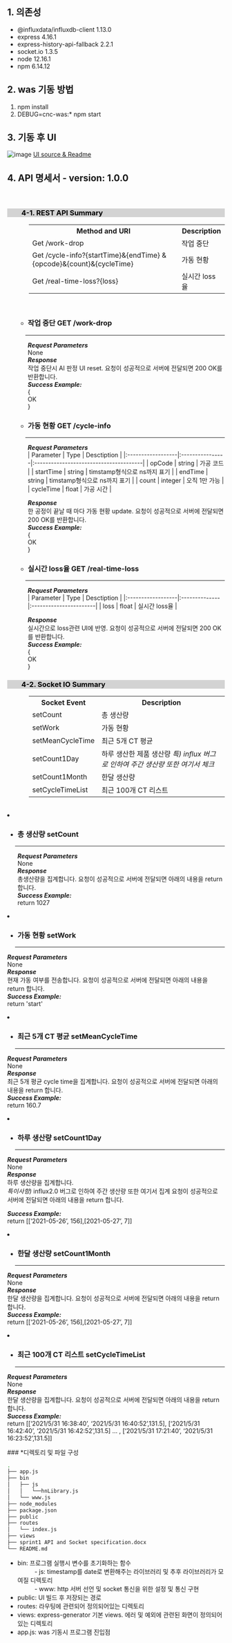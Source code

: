 ## 1. 의존성
* @influxdata/influxdb-client 1.13.0
* express 4.16.1
* express-history-api-fallback 2.2.1
* socket.io 1.3.5
* node 12.16.1
* npm 6.14.12 
## 2. was 기동 방법
1. npm install
2. DEBUG=cnc-was:* npm start
## 3. 기동 후 UI
![image](https://user-images.githubusercontent.com/33340094/120166343-706b4480-c237-11eb-9c4f-a90f2482d979.png)
[UI source & Readme](https://github.com/yeji3999/cncPrj/tree/sprint1)

## 4. API 명세서 - version: 1.0.0  
<br>
<h3 style="text-indent: 2em; background-color: #D3D3D3; color: black">4-1. REST API Summary  </h3>
<div style="margin-left: 50px">
<table>
    <tr>
        <th>Method and URI</th>
        <th>Description</th>
    </tr>
    <tr>
        <td>Get /work-drop</td>
        <td>작업 중단</td>
    </tr>
    <tr>
        <td>Get /cycle-info?{startTime}&{endTime} &{opcode}&{count}&{cycleTime}</td>
        <td>가동 현황</td>
    </tr>
    <tr>
        <td>Get /real-time-loss?{loss}</td>
        <td>실시간 loss율</td>
    </tr>
</table>
</div>
<br/>
<ul style="list-style:none;">
<li style="list-style:none;"><ul><li><h3>작업 중단 GET /work-drop</h3></li></ul></li>
<li style="list-style:none; margin-left: 18px;"><hr style="text-indent: 2em;"></li>
<ul><li style="list-style:none;">

***Request Parameters***  
None  
***Response***  
작업 중단시 AI 판정 UI reset. 요청이 성공적으로 서버에 전달되면 200 OK를 반환합니다.  
***Success Example:***  
{  
OK  
}  
</li></ul>
<li ><ul><li><h3>가동 현황 GET /cycle-info</h3></li></ul></li>
<li style="list-style:none; margin-left: 18px;"><hr style="text-indent: 2em;"></li>
<ul><li style="list-style:none;">

***Request Parameters***  
|     Parameter    |     Type       |     Desctiption                       |
|:------------------|:----------------|:---------------------------------------|
|     opCode       |     string     |     가공 코드                         |
|     startTime    |     string     |     timstamp형식으로 ns까지   표기    |
|     endTime      |     string     |     timstamp형식으로 ns까지 표기      |
|     count        |     integer    |     오직 1만 가능                     |
|     cycleTime    |     float      |     가공 시간                         |  

***Response***  
한 공정이 끝날 때 마다 가동 현황 update. 요청이 성공적으로 서버에 전달되면 200 OK를 반환합니다.  
***Success Example:***  
{  
OK  
}  
</li></ul>
<li ><ul><li><h3>실시간 loss율 GET /real-time-loss</h3></li></ul></li>
<li style="list-style:none; margin-left: 18px;"><hr style="text-indent: 2em;"></li>
<ul><li style="list-style:none;">

***Request Parameters***  
|     Parameter    |     Type     |     Desctiption       |
|:------------------|:--------------|:-----------------------|
|     loss         |     float    |      실시간 loss율    |  

***Response***  
실시간으로 loss관련 UI에 반영. 요청이 성공적으로 서버에 전달되면 200 OK를 반환합니다.  
***Success Example:***  
{  
OK  
}  
</li></ul></ul>

<h3 style="text-indent: 2em; background-color: #D3D3D3; color: black">4-2. Socket IO Summary</h3>
<div style="margin-left: 50px">
<table>
    <tr>
        <th>Socket Event</th><th>Description</th>
    </tr>
    <tr>
        <td>setCount</td>
        <td>총 생산량</td>
    </tr>
    <tr>
        <td>setWork</td>
        <td>가동 현황</td>
    </tr>
    <tr>
        <td>setMeanCycleTime</td>
        <td>최근 5개 CT 평균</td>
    </tr>
    <tr>
        <td>setCount1Day</td>
        <td>하루 생산한 제품 생산량 <I>특) influx 버그로 인하여 주간 생산량 또한 여기서 체크</I></td>
    </tr>
    <tr>
        <td>setCount1Month</td>
        <td>한달 생산량</td>
    </tr>
    <tr>
        <td>setCycleTimeList</td>
        <td>최근 100개 CT 리스트</td>
    </tr>
</table>
</div>
<br>
<li ><ul><li><h3>총 생산량 setCount</h3></li></ul></li>
<li style="list-style:none; margin-left: 18px;"><hr style="text-indent: 2em;"></li>
<ul><li style="list-style:none;">

***Request Parameters***  
None  
***Response***  
총생산량을 집계합니다. 요청이 성공적으로 서버에 전달되면 아래의 내용을 return 합니다.   
***Success Example:***  
return 1027 
</li></ul>
<li ><ul><li><h3>가동 현황 setWork</h3></li></ul></li>
<li style="list-style:none; margin-left: 18px;"><hr style="text-indent: 2em;"></li>

***Request Parameters***  
None  
***Response***  
현재 가동 여부를 전송합니다. 요청이 성공적으로 서버에 전달되면 아래의 내용을 return 합니다.   
***Success Example:***  
return 'start' 
</li></ul>
<li ><ul><li><h3>최근 5개 CT 평균 setMeanCycleTime</h3></li></ul></li>
<li style="list-style:none; margin-left: 18px;"><hr style="text-indent: 2em;"></li>

***Request Parameters***  
None  
***Response***  
최근 5개 평균 cycle time을 집계합니다. 요청이 성공적으로 서버에 전달되면 아래의 내용을 return 합니다.   
***Success Example:***  
return 160.7 
</li></ul>
<li ><ul><li><h3>하루 생산량 setCount1Day</h3></li></ul></li>
<li style="list-style:none; margin-left: 18px;"><hr style="text-indent: 2em;"></li>

***Request Parameters***  
None  
***Response***  
하루 생산량을 집계합니다.  
*특이사항)* influx2.0 버그로 인하여 주간 생산량 또한 여기서 집계
요청이 성공적으로 서버에 전달되면 아래의 내용을 return 합니다.

***Success Example:***  
return [[‘2021-05-26’, 156],[2021-05-27’, 7]] 
</li></ul>
<li ><ul><li><h3>한달 생산량 setCount1Month</h3></li></ul></li>
<li style="list-style:none; margin-left: 18px;"><hr style="text-indent: 2em;"></li>

***Request Parameters***  
None  
***Response***  
한달 생산량을 집계합니다. 요청이 성공적으로 서버에 전달되면 아래의 내용을 return 합니다.   
***Success Example:***  
return [[‘2021-05-26’, 156],[2021-05-27’, 7]]
</li></ul>
<li ><ul><li><h3>최근 100개 CT 리스트 setCycleTimeList</h3></li></ul></li>
<li style="list-style:none; margin-left: 18px;"><hr style="text-indent: 2em;"></li>

***Request Parameters***  
None  
***Response***  
한달 생산량을 집계합니다. 요청이 성공적으로 서버에 전달되면 아래의 내용을 return 합니다.  
***Success Example:***  
return [[‘2021/5/31 16:38:40’, ‘2021/5/31 16:40:52’,131.5], [‘2021/5/31 16:42:40’, ‘2021/5/31 16:42:52’,131.5] … , [‘2021/5/31 17:21:40’, ‘2021/5/31 16:23:52’,131.5]] 
</li></ul></ul>
### *디렉토리 및 파일 구성

```bash
.
├── app.js
├── bin
│   ├── js
│   │   └──hnLibrary.js
│   └── www.js
├── node_modules
├── package.json
├── public
├── routes
│   └── index.js
├── views
├── sprint1 API and Socket specification.docx
└── README.md
```

* bin: 프로그램 실행시 변수를 초기화하는 함수<br>
&nbsp;&nbsp;&nbsp;&nbsp;&nbsp;&nbsp;&nbsp;&nbsp;&nbsp;&nbsp;- js: timestamp를 date로 변환해주는 라이브러리 및 추후 라이브러리가 모여질 디렉토리<br>
&nbsp;&nbsp;&nbsp;&nbsp;&nbsp;&nbsp;&nbsp;&nbsp;&nbsp;&nbsp;- www: http 서버 선언 및 socket 통신을 위한 설정 및 통신 구현<br>
* public: UI 빌드 후 저장되는 경로
* routes: 라우팅에 관련되어 정의되어있는 디렉토리
* views: express-generator 기본 views. 에러 및 예외에 관련된 화면이 정의되어있는 디렉토리
* app.js: was 기동시 프로그램 진입점
